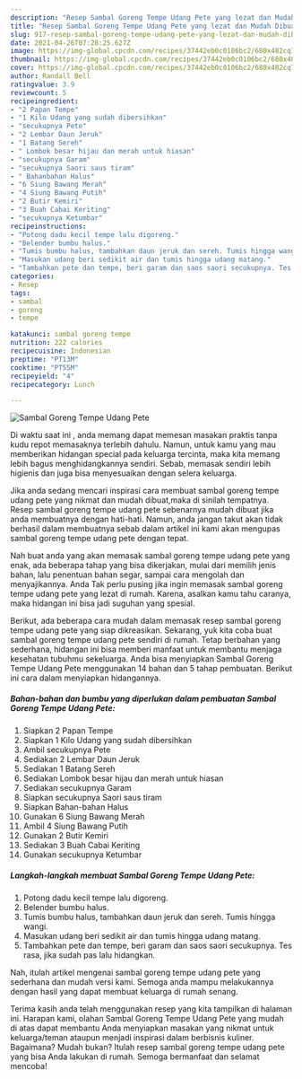 ```yaml
---
description: "Resep Sambal Goreng Tempe Udang Pete yang lezat dan Mudah Dibuat"
title: "Resep Sambal Goreng Tempe Udang Pete yang lezat dan Mudah Dibuat"
slug: 917-resep-sambal-goreng-tempe-udang-pete-yang-lezat-dan-mudah-dibuat
date: 2021-04-26T07:28:25.627Z
image: https://img-global.cpcdn.com/recipes/37442eb0c0106bc2/680x482cq70/sambal-goreng-tempe-udang-pete-foto-resep-utama.jpg
thumbnail: https://img-global.cpcdn.com/recipes/37442eb0c0106bc2/680x482cq70/sambal-goreng-tempe-udang-pete-foto-resep-utama.jpg
cover: https://img-global.cpcdn.com/recipes/37442eb0c0106bc2/680x482cq70/sambal-goreng-tempe-udang-pete-foto-resep-utama.jpg
author: Randall Bell
ratingvalue: 3.9
reviewcount: 5
recipeingredient:
- "2 Papan Tempe"
- "1 Kilo Udang yang sudah dibersihkan"
- "secukupnya Pete"
- "2 Lembar Daun Jeruk"
- "1 Batang Sereh"
- " Lombok besar hijau dan merah untuk hiasan"
- "secukupnya Garam"
- "secukupnya Saori saus tiram"
- " Bahanbahan Halus"
- "6 Siung Bawang Merah"
- "4 Siung Bawang Putih"
- "2 Butir Kemiri"
- "3 Buah Cabai Keriting"
- "secukupnya Ketumbar"
recipeinstructions:
- "Potong dadu kecil tempe lalu digoreng."
- "Belender bumbu halus."
- "Tumis bumbu halus, tambahkan daun jeruk dan sereh. Tumis hingga wangi."
- "Masukan udang beri sedikit air dan tumis hingga udang matang."
- "Tambahkan pete dan tempe, beri garam dan saos saori secukupnya. Tes rasa, jika sudah pas lalu hidangkan."
categories:
- Resep
tags:
- sambal
- goreng
- tempe

katakunci: sambal goreng tempe 
nutrition: 222 calories
recipecuisine: Indonesian
preptime: "PT13M"
cooktime: "PT55M"
recipeyield: "4"
recipecategory: Lunch

---
```



![Sambal Goreng Tempe Udang Pete](https://img-global.cpcdn.com/recipes/37442eb0c0106bc2/680x482cq70/sambal-goreng-tempe-udang-pete-foto-resep-utama.jpg)

Di waktu  saat ini , anda memang dapat memesan masakan praktis tanpa kudu repot memasaknya terlebih dahulu. Namun, untuk kamu yang mau memberikan hidangan special pada keluarga tercinta, maka kita memang lebih bagus menghidangkannya sendiri. Sebab, memasak sendiri lebih higienis dan juga bisa menyesuaikan dengan selera keluarga.

Jika anda sedang mencari inspirasi cara membuat sambal goreng tempe udang pete yang nikmat dan mudah dibuat,maka di sinilah tempatnya. Resep sambal goreng tempe udang pete  sebenarnya mudah dibuat jika anda membuatnya dengan hati-hati. Namun, anda jangan takut akan tidak berhasil dalam membuatnya 
sebab dalam artikel ini kami akan mengupas sambal goreng tempe udang pete dengan tepat.  



Nah buat anda yang akan memasak sambal goreng tempe udang pete yang enak, ada beberapa tahap yang bisa dikerjakan, mulai dari memilih jenis bahan, lalu penentuan bahan segar, sampai cara mengolah dan menyajikannya. Anda Tak perlu pusing jika ingin memasak sambal goreng tempe udang pete yang lezat di rumah. Karena, asalkan kamu  tahu caranya, maka hidangan ini bisa jadi suguhan yang spesial.

Berikut, ada beberapa cara mudah dalam memasak resep sambal goreng tempe udang pete yang siap dikreasikan. Sekarang, yuk kita coba buat sambal goreng tempe udang pete sendiri di rumah. Tetap berbahan yang sederhana, hidangan ini bisa memberi manfaat untuk membantu menjaga kesehatan tubuhmu sekeluarga. Anda bisa menyiapkan Sambal Goreng Tempe Udang Pete menggunakan 14 bahan dan 5 tahap pembuatan. Berikut ini cara dalam menyiapkan hidangannya.

<!--inarticleads1-->

##### Bahan-bahan dan bumbu yang diperlukan dalam pembuatan Sambal Goreng Tempe Udang Pete:

1. Siapkan 2 Papan Tempe
1. Siapkan 1 Kilo Udang yang sudah dibersihkan
1. Ambil secukupnya Pete
1. Sediakan 2 Lembar Daun Jeruk
1. Sediakan 1 Batang Sereh
1. Sediakan  Lombok besar hijau dan merah untuk hiasan
1. Sediakan secukupnya Garam
1. Siapkan secukupnya Saori saus tiram
1. Siapkan  Bahan-bahan Halus
1. Gunakan 6 Siung Bawang Merah
1. Ambil 4 Siung Bawang Putih
1. Gunakan 2 Butir Kemiri
1. Sediakan 3 Buah Cabai Keriting
1. Gunakan secukupnya Ketumbar




<!--inarticleads2-->

##### Langkah-langkah membuat Sambal Goreng Tempe Udang Pete:

1. Potong dadu kecil tempe lalu digoreng.
1. Belender bumbu halus.
1. Tumis bumbu halus, tambahkan daun jeruk dan sereh. Tumis hingga wangi.
1. Masukan udang beri sedikit air dan tumis hingga udang matang.
1. Tambahkan pete dan tempe, beri garam dan saos saori secukupnya. Tes rasa, jika sudah pas lalu hidangkan.




Nah, itulah artikel mengenai  sambal goreng tempe udang pete  yang sederhana dan mudah versi kami. Semoga anda mampu melakukannya dengan hasil yang dapat membuat keluarga di rumah senang. 

Terima kasih anda telah menggunakan resep yang kita tampilkan di halaman ini. Harapan kami, olahan  Sambal Goreng Tempe Udang Pete yang mudah di atas dapat membantu Anda menyiapkan masakan yang nikmat untuk keluarga/teman ataupun menjadi inspirasi dalam berbisnis kuliner. Bagaimana? Mudah bukan? Itulah resep sambal goreng tempe udang pete yang bisa Anda lakukan di rumah. Semoga bermanfaat dan selamat mencoba!

